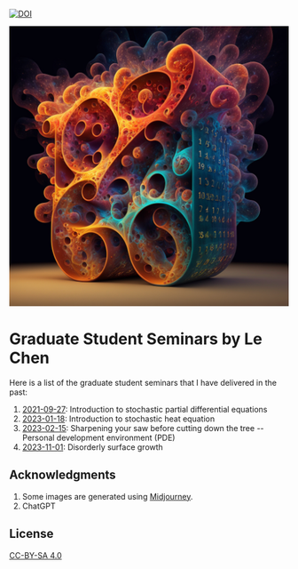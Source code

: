 [![DOI](https://zenodo.org/badge/DOI/10.5281/zenodo.10206966.svg)](https://doi.org/10.5281/zenodo.10206966)
 
![Stochastic Heat Equation by Midjourney](./Images/chenle02_Stochastic_heat_equation.png)

# Graduate Student Seminars by Le Chen

Here is a list of the graduate student seminars that I have delivered in the past:

1. [2021-09-27](./2021-09-27/readme.md): Introduction to stochastic partial differential equations
2. [2023-01-18](./2023-01-18/readme.md): Introduction to stochastic heat equation
3. [2023-02-15](./2023-02-15/readme.md):  Sharpening your saw before cutting down the tree -- Personal development environment (PDE)
4. [2023-11-01](./2023-11-01/readme.md): Disorderly surface growth

## Acknowledgments
1. Some images are generated using [Midjourney](https://www.midjourney.com/).
2. ChatGPT

## License

[CC-BY-SA 4.0](LICENSE.txt)
